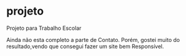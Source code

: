 # projeto
 Projeto para Trabalho Escolar

 Ainda não esta completo a parte de Contato. Porém, gostei muito do resultado,vendo que consegui fazer um site bem Responsível.
